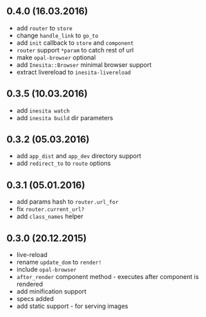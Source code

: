 ## 0.4.0 (16.03.2016)
* add `router` to `store`
* change `handle_link` to `go_to`
* add `init` callback to `store` and `component`
* `router` support `*param` to catch rest of url
* make `opal-browser` optional
* add `Inesita::Browser` minimal browser support
* extract livereload to `inesita-livereload`

## 0.3.5 (10.03.2016)
* add `inesita watch`
* add `inesita build` dir parameters

## 0.3.2 (05.03.2016)
* add `app_dist` and `app_dev` directory support
* add `redirect_to` to `route` options

## 0.3.1 (05.01.2016)
* add params hash to `router.url_for`
* fix `router.current_url?`
* add `class_names` helper

## 0.3.0 (20.12.2015)

* live-reload
* rename `update_dom` to `render!`
* include `opal-browser`
* `after_render` component method - executes after component is rendered
* add minification support
* specs added
* add static support - for serving images
